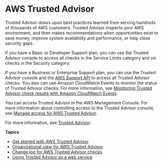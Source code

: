 # AWS Trusted Advisor<a name="trusted-advisor"></a>

Trusted Advisor draws upon best practices learned from serving hundreds of thousands of AWS customers\. Trusted Advisor inspects your AWS environment, and then makes recommendations when opportunities exist to save money, improve system availability and performance, or help close security gaps\. 

If you have a Basic or Developer Support plan, you can use the Trusted Advisor console to access all checks in the Service Limits category and six checks in the Security category\.

If you have a Business or Enterprise Support plan, you can use the Trusted Advisor console and the [AWS Support API](Welcome.md) to access all Trusted Advisor checks\. You also can use Amazon CloudWatch Events to monitor the status of Trusted Advisor checks\. For more information, see [Monitoring Trusted Advisor check results with Amazon CloudWatch Events](cloudwatch-events-ta.md)\. 

You can access Trusted Advisor in the AWS Management Console\. For more information about controlling access to the Trusted Advisor console, see [Manage access for AWS Trusted Advisor](security-trusted-advisor.md)\.

For more information, see [Trusted Advisor](https://aws.amazon.com/premiumsupport/trustedadvisor/)\.

**Topics**
+ [Get started with AWS Trusted Advisor](get-started-with-aws-trusted-advisor.md)
+ [Organizational view for AWS Trusted Advisor](organizational-view.md)
+ [Change log for AWS Trusted Advisor checks](aws-trusted-advisor-change-log.md)
+ [Using Trusted Advisor as a web service](trustedadvisor.md)